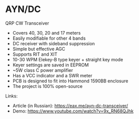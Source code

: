 # AYN/DC

QRP CW Transceiver

* Covers 40, 30, 20 and 17 meters
* Easily modifiable for other 4 bands
* DC receiver with sideband suppression
* Simple but effective AGC
* Supports RIT and XIT
* 10-30 WPM Elekey-B type keyer + straight key mode
* Keyer settings are saved in EEPROM
* ~5W class C power amplifier
* Has a VCC indicator and a SWR meter
* PCB is designed to fit into Hammond 1590BB enclosure
* The project is 100% open-source

Links:

* Article (in Russian): https://eax.me/ayn-dc-transceiver/
* Demo: https://www.youtube.com/watch?v=9x_RN68QJhk
